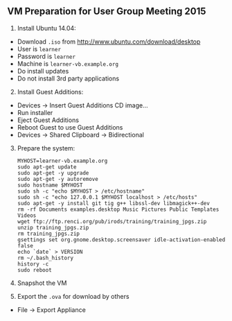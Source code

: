 ## VM Preparation for User Group Meeting 2015

1. Install Ubuntu 14.04:

  * Download `.iso` from http://www.ubuntu.com/download/desktop
  * User is `learner`
  * Password is `learner`
  * Machine is `learner-vb.example.org`
  * Do install updates
  * Do not install 3rd party applications

2. Install Guest Additions:

  * Devices -> Insert Guest Additions CD image...
  * Run installer
  * Eject Guest Additions
  * Reboot Guest to use Guest Additions
  * Devices -> Shared Clipboard -> Bidirectional

3. Prepare the system:

    ```
    MYHOST=learner-vb.example.org
    sudo apt-get update
    sudo apt-get -y upgrade
    sudo apt-get -y autoremove
    sudo hostname $MYHOST
    sudo sh -c "echo $MYHOST > /etc/hostname"
    sudo sh -c "echo 127.0.0.1 $MYHOST localhost > /etc/hosts"
    sudo apt-get -y install git tig g++ libssl-dev libmagick++-dev
    rm -rf Documents examples.desktop Music Pictures Public Templates Videos
    wget ftp://ftp.renci.org/pub/irods/training/training_jpgs.zip
    unzip training_jpgs.zip
    rm training_jpgs.zip
    gsettings set org.gnome.desktop.screensaver idle-activation-enabled false
    echo `date` > VERSION
    rm ~/.bash_history
    history -c
    sudo reboot
    ```

4. Snapshot the VM

5. Export the `.ova` for download by others

  * File -> Export Appliance
